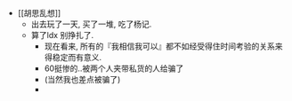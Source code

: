 - [[胡思乱想]]
	- 出去玩了一天, 买了一堆, 吃了杨记.
	- 算了ldx 别挣扎了.
		- 现在看来, 所有的『我相信我可以』都不如经受得住时间考验的关系来得稳定而有意义.
		- 60挺惨的..被两个人夹带私货的人给骗了
		- (当然我也差点被骗了)
		-